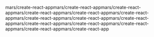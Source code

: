 mars/create-react-appmars/create-react-appmars/create-react-appmars/create-react-appmars/create-react-appmars/create-react-appmars/create-react-appmars/create-react-appmars/create-react-appmars/create-react-appmars/create-react-appmars/create-react-appmars/create-react-appmars/create-react-app
